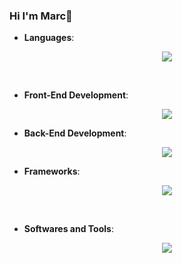 ### Hi I'm Marc👋

- **Languages**:
    
<p align="center">
    <a href="https://skillicons.dev">
        <img src="https://skillicons.dev/icons?i=java,py,bash,powershell" />
    </a>
</p>

<br>   
    
- **Front-End Development**:
<p align="center">
    <a href="https://skillicons.dev">
        <img src="https://skillicons.dev/icons?i=html,css,js" />
    </a>
</p>

- **Back-End Development**:
<p align="center">
    <a href="https://skillicons.dev">
        <img src="https://skillicons.dev/icons?i=sql" />
    </a>
</p>

- **Frameworks**:
<p align="center">
    <a href="https://skillicons.dev">
        <img src="https://skillicons.dev/icons?i=vue" />
    </a>
</p>
  

  

<br>

- **Softwares and Tools**:

<p align="center">
    <a href="https://skillicons.dev">
        <img src="https://skillicons.dev/icons?i=git,github,gitlab,vscode,linux" />
    </a>
</p>

<br>

